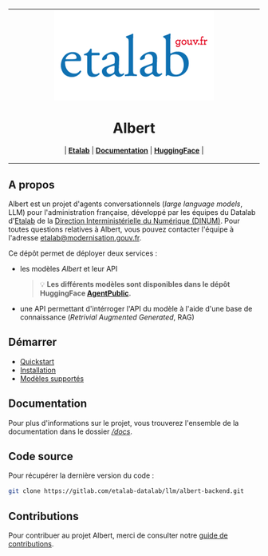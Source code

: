 <table align="center"><tr><td align="center" width="9999">
<img src="/docs/assets/etalab.jpg" align="center" alt="Project icon">

# Albert

| <a href="https://www.etalab.gouv.fr/"><b>Etalab</b></a> | <a href="https://gitlab.com/etalab-datalab/llm/albert-backend/-/tree/dev/docs"><b>Documentation</b></a> | <a href="https://www.etalab.gouv.fr/"><b> HuggingFace</b></a> | 

</td></tr></table>

## A propos

Albert est un projet d'agents conversationnels (*large language models*, LLM) pour l'administration française, développé par les équipes du Datalab d'[Etalab](https://www.etalab.gouv.fr/) de la [Direction Interministérielle du Numérique (DINUM)](https://www.numerique.gouv.fr/dinum/). Pour toutes questions relatives à Albert, vous pouvez contacter l'équipe à l'adresse [etalab@modernisation.gouv.fr](etalab@modernisation.gouv.fr).

Ce dépôt permet de déployer deux services :
- les modèles *Albert* et leur API

   > 💡 **Les différents modèles sont disponibles dans le dépôt HuggingFace [AgentPublic](https://huggingface.co/AgentPublic).**

- une API permettant d'intérroger l'API du modèle à l'aide d'une base de connaissance (*Retrivial Augmented Generated*, RAG)

## Démarrer

* [Quickstart](/docs/quickstard.md)
* [Installation](/docs/installation.md)
* [Modèles supportés](/docs/modeles.md)

## Documentation 

Pour plus d'informations sur le projet, vous trouverez l'ensemble de la documentation dans le dossier *[/docs](./docs/)*.

## Code source

Pour récupérer la dernière version du code :

```bash
git clone https://gitlab.com/etalab-datalab/llm/albert-backend.git
```

## Contributions

Pour contribuer au projet Albert, merci de consulter notre [guide de contributions](./CONTRIBUTING.md).
